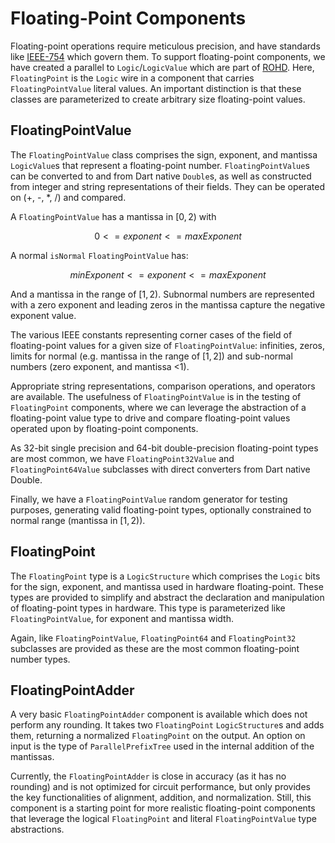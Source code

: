 # Floating-Point Components

Floating-point operations require meticulous precision, and have standards like [IEEE-754](<https://standards.ieee.org/ieee/754/6210/>) which govern them.  To support floating-point components, we have created a parallel to `Logic`/`LogicValue` which are part of [ROHD](<https://intel.github.io/rohd-website/>). Here, `FloatingPoint` is the `Logic` wire in a component that carries `FloatingPointValue` literal values. An important distinction is that these classes are parameterized to create arbitrary size floating-point values.

## FloatingPointValue

The `FloatingPointValue` class comprises the sign, exponent, and mantissa `LogicValue`s that represent a floating-point number. `FloatingPointValue`s can be converted to and from Dart native `Double`s, as well as constructed from integer and string representations of their fields.  They can be operated on (+, -, *, /) and compared.

A `FloatingPointValue` has a mantissa in $[0,2)$ with

$$0 <= exponent <= maxExponent$$

A normal `isNormal` `FloatingPointValue` has:

$$minExponent <= exponent <= maxExponent$$

 And a mantissa in the range of $[1,2)$.  Subnormal numbers are represented with a zero exponent and leading zeros in the mantissa capture the negative exponent value.

The various IEEE constants representing corner cases of the field of floating-point values for a given size of `FloatingPointValue`: infinities, zeros, limits for normal (e.g. mantissa in the range of $[1,2])$ and sub-normal numbers (zero exponent, and mantissa <1).

Appropriate string representations, comparison operations, and operators are available.  The usefulness of `FloatingPointValue` is in the testing of `FloatingPoint` components, where we can leverage the abstraction of a floating-point value type to drive and compare floating-point values operated upon by floating-point components.

As 32-bit single precision and 64-bit double-precision floating-point types are most common, we have `FloatingPoint32Value` and `FloatingPoint64Value` subclasses with direct converters from Dart native Double.

Finally, we have a `FloatingPointValue` random generator for testing purposes, generating valid floating-point types, optionally constrained to normal range (mantissa in $[1, 2)$).

## FloatingPoint

The `FloatingPoint` type is a `LogicStructure` which comprises the `Logic` bits for the sign, exponent, and mantissa used in hardware floating-point.  These types are provided to simplify and abstract the declaration and manipulation of floating-point types in hardware.  This type is parameterized like `FloatingPointValue`, for exponent and mantissa width.

Again, like `FloatingPointValue`, `FloatingPoint64` and `FloatingPoint32` subclasses are provided as these are the most common floating-point number types.

## FloatingPointAdder

A very basic `FloatingPointAdder` component is available which does not perform any rounding. It takes two `FloatingPoint` `LogicStructure`s and adds them, returning a normalized `FloatingPoint` on the output.  An option on input is the type of `ParallelPrefixTree` used in the internal addition of the mantissas.

Currently, the `FloatingPointAdder` is close in accuracy (as it has no rounding) and is not optimized for circuit performance, but only provides the key functionalities of alignment, addition, and normalization.  Still, this component is a starting point for more realistic floating-point components that leverage the logical `FloatingPoint` and literal `FloatingPointValue` type abstractions.
